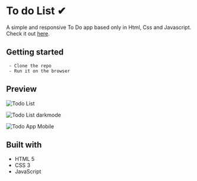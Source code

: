 # To do List ✔

A simple and  responsive To Do app based only in Html, Css and Javascript. 
Check it out [here](https://leonardotadeufss.github.io/todolist/).

## Getting started

     - Clone the repo
     - Run it on the browser


## Preview

![Todo List](https://media.giphy.com/media/aMXgqzGKshM58MJJkn/giphy.gif)

![Todo List darkmode](https://media.giphy.com/media/pp4xoD0hSX1MhKYX7m/source.gif)

![Todo App Mobile](https://media.giphy.com/media/hu56DrYZ0updXzCNhC/source.gif)

## Built with

 - HTML 5
 - CSS 3
 - JavaScript

